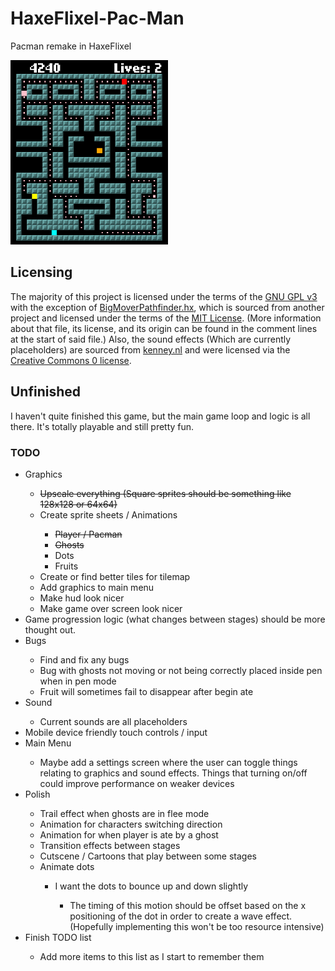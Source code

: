 # HaxeFlixel-Pac-Man
Pacman remake in HaxeFlixel

<img src="./img/example001.png" width="50%">

## Licensing
The majority of this project is licensed under the terms of the [GNU GPL v3](https://github.com/joshuaDeal/HaxeFlixel-Pac-Man/blob/main/LICENSE) with the exception of [BigMoverPathfinder.hx](https://github.com/joshuaDeal/HaxeFlixel-Pac-Man/blob/main/source/BigMoverPathfinder.hx), which is sourced from another project and licensed under the terms of the [MIT License](https://github.com/HaxeFlixel/flixel-demos/blob/487ce2c71fbb9652d5ddcc896a5cb4c5377d99bc/LICENSE.md). (More information about that file, its license, and its origin can be found in the comment lines at the start of said file.) Also, the sound effects (Which are currently placeholders) are sourced from [kenney.nl](https://kenney.nl) and were licensed via the [Creative Commons 0 license](https://creativecommons.org/publicdomain/zero/1.0/).

## Unfinished
I haven't quite finished this game, but the main game loop and logic is all there. It's totally playable and still pretty fun.

### TODO
<ul>
	<li>Graphics</li>
		<ul>
			<li><s>Upscale everything (Square sprites should be something like 128x128 or 64x64)</s></li>
			<li>Create sprite sheets / Animations</li>
				<ul>
					<li><s>Player / Pacman</s></li>
					<li><s>Ghosts</s></li>
					<li>Dots</li>
					<li>Fruits</li>
				</ul>
			<li>Create or find better tiles for tilemap</li>
			<li>Add graphics to main menu</li>
			<li>Make hud look nicer</li>
			<li>Make game over screen look nicer</li>
		</ul>
	<li>Game progression logic (what changes between stages) should be more thought out.</li>
	<li>Bugs</li>
		<ul>
			<li>Find and fix any bugs</li>
			<li>Bug with ghosts not moving or not being correctly placed inside pen when in pen mode</li>
			<li>Fruit will sometimes fail to disappear after begin ate</li>
		</ul>
	<li>Sound</li>
		<ul>
			<li>Current sounds are all placeholders</li>
		</ul>
	<li>Mobile device friendly touch controls / input</li>
	<li>Main Menu</li>
		<ul>
			<li>Maybe add a settings screen where the user can toggle things relating to graphics and sound effects. Things that turning on/off could improve performance on weaker devices</li>
		</ul>
	<li>Polish</li>
		<ul>
			<li>Trail effect when ghosts are in flee mode</li>
			<li>Animation for characters switching direction</li>
			<li>Animation for when player is ate by a ghost</li>
			<li>Transition effects between stages</li>
			<li>Cutscene / Cartoons that play between some stages</li>
			<li>Animate dots</li>
				<ul>
					<li>I want the dots to bounce up and down slightly</li>
						<ul>
							<li>The timing of this motion should be offset based on the x positioning of the dot in order to create a wave effect. (Hopefully implementing this won't be too resource intensive)</li>
						</ul>
				</ul>
		</ul>
	<li>Finish TODO list</li>
		<ul>
			<li>Add more items to this list as I start to remember them</li>
		</ul>
</ul>
